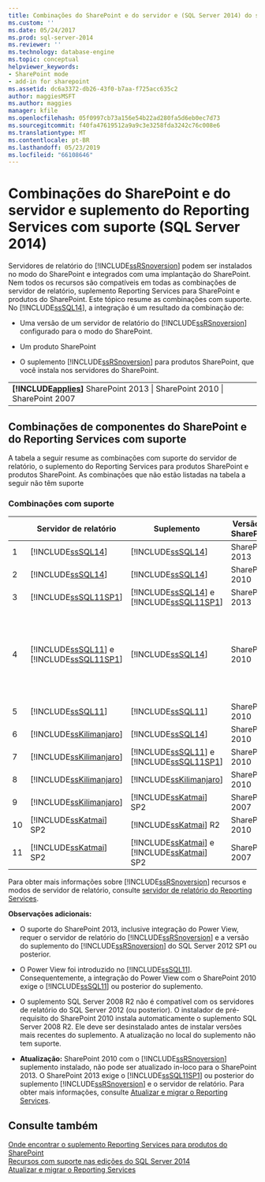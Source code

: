 ```yaml
---
title: Combinações do SharePoint e do servidor e (SQL Server 2014) do suplemento Reporting Services com suporte | Microsoft Docs
ms.custom: ''
ms.date: 05/24/2017
ms.prod: sql-server-2014
ms.reviewer: ''
ms.technology: database-engine
ms.topic: conceptual
helpviewer_keywords:
- SharePoint mode
- add-in for sharepoint
ms.assetid: dc6a3372-db26-43f0-b7aa-f725acc635c2
author: maggiesMSFT
ms.author: maggies
manager: kfile
ms.openlocfilehash: 05f0997cb73a156e54b22ad280fa5d6eb0ec7d73
ms.sourcegitcommit: f40fa47619512a9a9c3e3258fda3242c76c008e6
ms.translationtype: MT
ms.contentlocale: pt-BR
ms.lasthandoff: 05/23/2019
ms.locfileid: "66108646"
---
```

# <a name="supported-combinations-of-sharepoint-and-reporting-services-server-and-add-in-sql-server-2014"></a>Combinações do SharePoint e do servidor e suplemento do Reporting Services com suporte (SQL Server 2014)
  Servidores de relatório do [!INCLUDE[ssRSnoversion](../../includes/ssrsnoversion-md.md)] podem ser instalados no modo do SharePoint e integrados com uma implantação do SharePoint. Nem todos os recursos são compatíveis em todas as combinações de servidor de relatório, suplemento Reporting Services para SharePoint e produtos do SharePoint. Este tópico resume as combinações com suporte. No [!INCLUDE[ssSQL14](../../includes/sssql14-md.md)], a integração é um resultado da combinação de:  
  
-   Uma versão de um servidor de relatório do [!INCLUDE[ssRSnoversion](../../includes/ssrsnoversion-md.md)] configurado para o modo do SharePoint.  
  
-   Um produto SharePoint  
  
-   O suplemento [!INCLUDE[ssRSnoversion](../../includes/ssrsnoversion-md.md)] para produtos SharePoint, que você instala nos servidores do SharePoint.  
  
||  
|-|  
|**[!INCLUDE[applies](../../includes/applies-md.md)]**  SharePoint 2013 &#124; SharePoint 2010 &#124; SharePoint 2007|  
  
## <a name="supported-combinations-of-sharepoint-and-reporting-services-components"></a>Combinações de componentes do SharePoint e do Reporting Services com suporte  
 A tabela a seguir resume as combinações com suporte do servidor de relatório, o suplemento do Reporting Services para produtos SharePoint e produtos SharePoint. As combinações que não estão listadas na tabela a seguir não têm suporte  
  
### <a name="supported-combinations"></a>Combinações com suporte  
  
||Servidor de relatório|Suplemento|Versão do SharePoint|Tem suporte|  
|-|-------------------|-------------|------------------------|---------------|  
|1|[!INCLUDE[ssSQL14](../../includes/sssql14-md.md)]|[!INCLUDE[ssSQL14](../../includes/sssql14-md.md)]|SharePoint 2013|Sim|  
|2|[!INCLUDE[ssSQL14](../../includes/sssql14-md.md)]|[!INCLUDE[ssSQL14](../../includes/sssql14-md.md)]|SharePoint 2010|Sim|  
|3|[!INCLUDE[ssSQL11SP1](../../includes/sssql11sp1-md.md)]|[!INCLUDE[ssSQL14](../../includes/sssql14-md.md)] e [!INCLUDE[ssSQL11SP1](../../includes/sssql11sp1-md.md)]|SharePoint 2013|Sim|  
|4|[!INCLUDE[ssSQL11](../../includes/sssql11-md.md)] e [!INCLUDE[ssSQL11SP1](../../includes/sssql11sp1-md.md)]|[!INCLUDE[ssSQL14](../../includes/sssql14-md.md)]|SharePoint 2010|Sim<br /><br /> Exceção: Não há suporte para a integração do Power view.|  
|5|[!INCLUDE[ssSQL11](../../includes/sssql11-md.md)]|[!INCLUDE[ssSQL11](../../includes/sssql11-md.md)]|SharePoint 2010|Sim|  
|6|[!INCLUDE[ssKilimanjaro](../../includes/sskilimanjaro-md.md)]|[!INCLUDE[ssSQL14](../../includes/sssql14-md.md)]|SharePoint 2010|Sim|  
|7|[!INCLUDE[ssKilimanjaro](../../includes/sskilimanjaro-md.md)]|[!INCLUDE[ssSQL11](../../includes/sssql11-md.md)] e [!INCLUDE[ssSQL11SP1](../../includes/sssql11sp1-md.md)]|SharePoint 2010|Sim|  
|8|[!INCLUDE[ssKilimanjaro](../../includes/sskilimanjaro-md.md)]|[!INCLUDE[ssKilimanjaro](../../includes/sskilimanjaro-md.md)]|SharePoint 2010|Sim|  
|9|[!INCLUDE[ssKilimanjaro](../../includes/sskilimanjaro-md.md)]|[!INCLUDE[ssKatmai](../../includes/sskatmai-md.md)] SP2|SharePoint 2007|Sim|  
|10|[!INCLUDE[ssKatmai](../../includes/sskatmai-md.md)] SP2|[!INCLUDE[ssKatmai](../../includes/sskatmai-md.md)] R2|SharePoint 2010|Sim|  
|11|[!INCLUDE[ssKatmai](../../includes/sskatmai-md.md)] SP2|[!INCLUDE[ssKatmai](../../includes/sskatmai-md.md)] e [!INCLUDE[ssKatmai](../../includes/sskatmai-md.md)] SP2|SharePoint 2007|Sim|  
  
 Para obter mais informações sobre [!INCLUDE[ssRSnoversion](../../includes/ssrsnoversion-md.md)] recursos e modos de servidor de relatório, consulte [servidor de relatório do Reporting Services](../reporting-services-report-server.md).  
  
 **Observações adicionais:**  
  
-   O suporte do SharePoint 2013, inclusive integração do Power View, requer o servidor de relatório do [!INCLUDE[ssRSnoversion](../../includes/ssrsnoversion-md.md)] e a versão do suplemento do [!INCLUDE[ssRSnoversion](../../includes/ssrsnoversion-md.md)] do SQL Server 2012 SP1 ou posterior.  
  
-   O Power View foi introduzido no [!INCLUDE[ssSQL11](../../includes/sssql11-md.md)]. Consequentemente, a integração do Power View com o SharePoint 2010 exige o [!INCLUDE[ssSQL11](../../includes/sssql11-md.md)] ou posterior do suplemento.  
  
-   O suplemento SQL Server 2008 R2 não é compatível com os servidores de relatório do SQL Server 2012 (ou posterior). O instalador de pré-requisito do SharePoint 2010 instala automaticamente o suplemento SQL Server 2008 R2. Ele deve ser desinstalado antes de instalar versões mais recentes do suplemento. A atualização no local do suplemento não tem suporte.  
  
-   **Atualização:** SharePoint 2010 com o [!INCLUDE[ssRSnoversion](../../includes/ssrsnoversion-md.md)] suplemento instalado, não pode ser atualizado in-loco para o SharePoint 2013. O SharePoint 2013 exige o [!INCLUDE[ssSQL11SP1](../../includes/sssql11sp1-md.md)] ou posterior do suplemento [!INCLUDE[ssRSnoversion](../../includes/ssrsnoversion-md.md)] e o servidor de relatório. Para obter mais informações, consulte [Atualizar e migrar o Reporting Services](upgrade-and-migrate-reporting-services.md).  
  
## <a name="see-also"></a>Consulte também  
 [Onde encontrar o suplemento Reporting Services para produtos do SharePoint](where-to-find-the-reporting-services-add-in-for-sharepoint-products.md)   
 [Recursos com suporte nas edições do SQL Server 2014](../../getting-started/features-supported-by-the-editions-of-sql-server-2014.md)   
 [Atualizar e migrar o Reporting Services](upgrade-and-migrate-reporting-services.md)  
  
  

